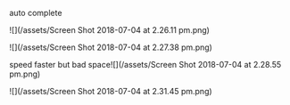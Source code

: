 auto complete

![](/assets/Screen Shot 2018-07-04 at 2.26.11 pm.png)

![](/assets/Screen Shot 2018-07-04 at 2.27.38 pm.png)

speed faster but bad space![](/assets/Screen Shot 2018-07-04 at 2.28.55 pm.png)

![](/assets/Screen Shot 2018-07-04 at 2.31.45 pm.png)


